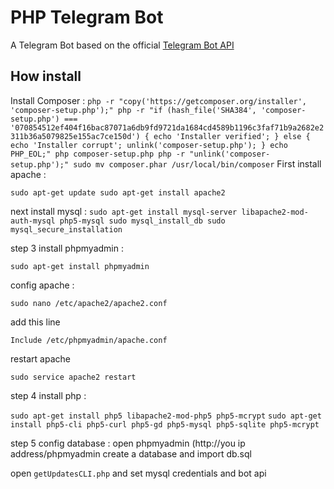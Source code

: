 # PHP Telegram Bot

A Telegram Bot based on the official [Telegram Bot API](https://core.telegram.org/bots/api)

## How install

Install Composer :
`
php -r "copy('https://getcomposer.org/installer', 'composer-setup.php');"
php -r "if (hash_file('SHA384', 'composer-setup.php') === '070854512ef404f16bac87071a6db9fd9721da1684cd4589b1196c3faf71b9a2682e2311b36a5079825e155ac7ce150d') { echo 'Installer verified'; } else { echo 'Installer corrupt'; unlink('composer-setup.php'); } echo PHP_EOL;"
php composer-setup.php
php -r "unlink('composer-setup.php');"
sudo mv composer.phar /usr/local/bin/composer
`
First install apache : 

`sudo apt-get update
sudo apt-get install apache2`

next install mysql : 
`sudo apt-get install mysql-server libapache2-mod-auth-mysql php5-mysql
sudo mysql_install_db
sudo mysql_secure_installation`

step 3 install phpmyadmin : 

`sudo apt-get install phpmyadmin`

config apache : 

`sudo nano /etc/apache2/apache2.conf`

add this line 

`Include /etc/phpmyadmin/apache.conf`

restart apache 

`sudo service apache2 restart`

step 4 install php : 

`sudo apt-get install php5 libapache2-mod-php5 php5-mcrypt`
`sudo apt-get install php5-cli php5-curl php5-gd php5-mysql php5-sqlite php5-mcrypt `

step 5 config database :
open phpmyadmin (http://you ip address/phpmyadmin
create a database 
and import db.sql

open `getUpdatesCLI.php`
and set mysql credentials and bot api 